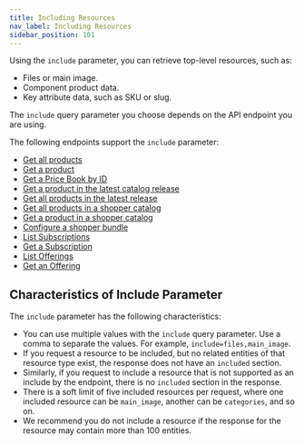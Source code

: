 ```yaml
---
title: Including Resources 
nav_label: Including Resources
sidebar_position: 101
---
```


Using the `include` parameter, you can retrieve top-level resources, such as:

- Files or main image.
- Component product data.
- Key attribute data, such as SKU or slug.

The `include` query parameter you choose depends on the API endpoint you are using. 

The following endpoints support the `include` parameter:

- [Get all products](/docs/api/pxm/products/get-all-products)
- [Get a product](/docs/api/pxm/products/get-product)
- [Get a Price Book by ID](/docs/api/pxm/pricebooks/get-pricebook-by-id)
- [Get a product in the latest catalog release](/docs/api/pxm/catalog/get-product)
- [Get all products in the latest release](/docs/api/pxm/catalog/get-all-products)
- [Get all products in a shopper catalog](/docs/api/pxm/catalog/get-by-context-all-products)
- [Get a product in a shopper catalog](/docs/api/pxm/catalog/get-by-context-product)
- [Configure a shopper bundle](/docs/api/pxm/catalog/configure-by-context-product)
- [List Subscriptions](/docs/api/subscriptions/list-subscriptions)
- [Get a Subscription](/docs/api/subscriptions/get-subscription)
- [List Offerings](/docs/api/subscriptions/list-offerings)
- [Get an Offering](/docs/api/subscriptions/get-offering)

## Characteristics of Include Parameter

The `include` parameter has the following characteristics:

- You can use multiple values with the `include` query parameter. Use a comma to separate the values. For example, `include=files,main_image`.
- If you request a resource to be included, but no related entities of that resource type exist, the response does not have an `included` section.
- Similarly, if you request to include a resource that is not supported as an include by the endpoint, there is no `included` section in the response.
- There is a soft limit of five included resources per request, where one included resource can be `main_image`, another can be `categories`, and so on.
- We recommend you do not include a resource if the response for the resource may contain more than 100 entities.
